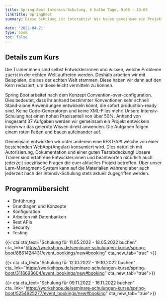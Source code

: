 ```yaml
---
title: Spring Boot Intensiv-Schulung, 6 halbe Tage, 9:00 - 13:00
linkTitle: SpringBoot
summary: Diese Schulung ist interaktiv! Wir bauen gemeinsam ein Projekt, welches uns die Stärken und Schwächen des Frameworks zeigt.

date: '2022-04-21'
type: book
toc: false
---
```


## Details zum Kurs

Die Trainer:innen sind selbst Entwickler:innen und wissen, welche Probleme zuerst in der echten Welt auftreten werden. Deshalb arbeiten wir mit Beispielen, die aus der echten Welt stammen. Diese haben wir dann auf den Kern reduziert, um diese leicht vermitteln zu können.

Spring Boot arbeitet nach dem Konzept Convention-over-configuration. Dies bedeutet, dass ihr anhand bestimmter Konventionen sehr schnell Stand-alone Anwendungen entwickeln könnt, die sofort production-ready sind. Keine Code-Generatoren und keine XML-Files mehr! Unsere Intensiv-Schulung hat einen hohen Praxisanteil von über 50%. Anhand von insgesamt 37 Aufgaben werden wir gemeinsam ein Projekt entwickeln indem wir das gelernte Wissen direkt anwenden. Die Aufgaben folgen einem roten Faden und bauen aufeinander auf.

Gemeinsam entwicklen wir unter anderem eine REST-API welche von einer bestehenden WebApp(Angular) konsumiert wird. Dies natürlich mit Autorisierung, Dokumentation und einer guten Testabdeckung! Unsere Trainer sind erfahrene Entwickler:innen und beantworten natürlich auch jederzeit spezifische Fragen die euer aktuelles Projekt betreffen. Über unser Lern-Managment-System kann auf die Materialien während aber auch jederzeit nach der Intensiv-Schulung stets aktuell zugegriffen werden.

## Programmübersicht

- Einführung
- Grundlagen und Konzepte
- Konfiguration
- Arbeiten mit Datenbanken
- Rest APIs
- Security
- Testing

{{< cta cta_text="Schulung für 11.05.2022 - 18.05.2022 buchen" cta_link="https://workshops.de/seminare-schulungen-kurse/spring-boot/8861424431/event_bookings/new#booking" cta_new_tab="true" >}}

{{< cta cta_text="Schulung für 12.10.2022 - 19.10.2022 buchen" cta_link="https://workshops.de/seminare-schulungen-kurse/spring-boot/3118693604/event_bookings/new#booking" cta_new_tab="true">}}

{{< cta cta_text="Schulung für 09.11.2022 - 16.11.2022 buchen" cta_link="https://workshops.de/seminare-schulungen-kurse/spring-boot/5254925277/event_bookings/new#booking" cta_new_tab="true">}}
